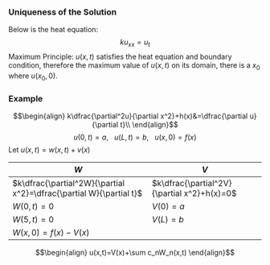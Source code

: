 ### Uniqueness of the Solution
Below is the heat equation:
$$ku_{xx}=u_t$$
Maximum Principle: $u(x,t)$ satisfies the heat equation and boundary condition, therefore the maximum value of $u(x,t)$ on its domain, there is a $x_0$ where $u(x_0,0)$.




### Example
$$\begin{align}
k\dfrac{\partial^2u}{\partial x^2}+h(x)&=\dfrac{\partial u}{\partial t}\\
\end{align}$$
$$u(0,t)=a, \ \ \ u(L,t)=b, \ \ \ u(x,0)=f(x)$$
Let $u(x,t)=w(x,t)+v(x)$

| $W$                                                                 | $V$                                         |
| ------------------------------------------------------------------- | ------------------------------------------- |
| $k\dfrac{\partial^2W}{\partial x^2}=\dfrac{\partial W}{\partial t}$ | $k\dfrac{\partial^2V}{\partial x^2}+h(x)=0$ |
| $W(0,t)=0$                                                          | $V(0)=a$                                    |
| $W(5,t)=0$                                                          | $V(L)=b$                                    |
| $W(x,0)=f(x)-V(x)$                                                  |                                             |

$$\begin{align}
u(x,t)=V(x)+\sum c_nW_n(x,t)
\end{align}$$

